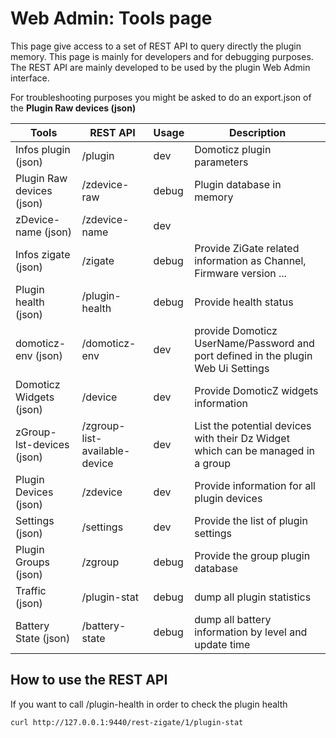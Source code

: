 # Web Admin: Tools page

This page give access to a set of REST API to query directly the plugin memory. This page is mainly for developers and for debugging purposes.
The REST API are mainly developed to be used by the plugin Web Admin interface.

For troubleshooting purposes you might be asked to do an export.json of the __Plugin Raw devices (json)__

| Tools                       | REST API        | Usage | Description |
| -----                       | --------------- | ----- | ----------- |
| Infos plugin (json)         |  /plugin        | dev   | Domoticz plugin parameters |
| Plugin Raw devices (json)   |  /zdevice-raw   | debug | Plugin database in memory |
| zDevice-name (json)         |  /zdevice-name  | dev   |
| Infos zigate (json)         |  /zigate        | debug | Provide ZiGate related information as Channel, Firmware version ... |
| Plugin health (json)        |  /plugin-health | debug | Provide health status |
| domoticz-env (json)         |  /domoticz-env  | dev   | provide Domoticz UserName/Password and port defined in the plugin Web Ui Settings |
| Domoticz Widgets (json)     |  /device        | dev   | Provide DomoticZ widgets information |
| zGroup-lst-devices (json)   |  /zgroup-list-available-device | dev | List the potential devices with their Dz Widget which can be managed in a group |
| Plugin Devices (json)       |  /zdevice       | dev   | Provide information for all plugin devices |
| Settings (json)             |  /settings      | dev   | Provide the list of plugin settings |
| Plugin Groups (json)        |  /zgroup        | debug | Provide the group plugin database |
| Traffic (json)              |  /plugin-stat   | debug | dump all plugin statistics |
| Battery State (json)        |  /battery-state | debug | dump all battery information by level and update time |


## How to use the REST API

  If you want to call /plugin-health in order to check the plugin health

  `curl http://127.0.0.1:9440/rest-zigate/1/plugin-stat`
